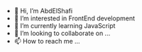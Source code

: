 - 👋 Hi, I’m AbdElShafi
- 👀 I’m interested in FrontEnd development
- 🌱 I’m currently learning JavaScript
- 💞️ I’m looking to collaborate on ...
- 📫 How to reach me ...

<!---
Shefo225/Shefo225 is a ✨ special ✨ repository because its `README.md` (this file) appears on your GitHub profile.
You can click the Preview link to take a look at your changes.
--->

